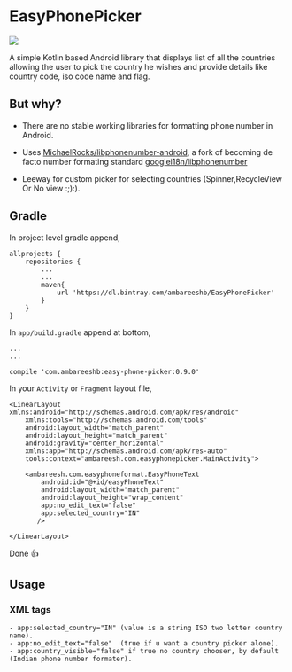 # EasyPhonePicker
[![](https://img.shields.io/badge/API-9%2B-blue.svg?style=flat)](https://android-arsenal.com/api?level=9)

A simple Kotlin based Android library that displays  list of all the countries allowing the user to pick the country he wishes and provide details like country code, iso code name and flag. 

## But why?

- There are no stable working libraries for formatting phone number in Android.

- Uses [MichaelRocks/libphonenumber-android](https://github.com/MichaelRocks/libphonenumber-android), a fork of becoming de facto number formating standard [googlei18n/libphonenumber](https://github.com/googlei18n/libphonenumber) 

- Leeway for custom picker for selecting countries (Spinner,RecycleView Or No view :;):).

## Gradle

In project level gradle append,
```
allprojects {
    repositories {
        ...
        ...
        maven{
            url 'https://dl.bintray.com/ambareeshb/EasyPhonePicker'
        }
    }
}
```
In `app/build.gradle` append at bottom,
 
 ```
 ...
 ...
 
 compile 'com.ambareeshb:easy-phone-picker:0.9.0'
 
 ```
In your `Activity` or `Fragment` layout file,

```
<LinearLayout xmlns:android="http://schemas.android.com/apk/res/android"
    xmlns:tools="http://schemas.android.com/tools"
    android:layout_width="match_parent"
    android:layout_height="match_parent"
    android:gravity="center_horizontal"
    xmlns:app="http://schemas.android.com/apk/res-auto"
    tools:context="ambareesh.com.easyphonepicker.MainActivity">

    <ambareesh.com.easyphoneformat.EasyPhoneText
        android:id="@+id/easyPhoneText"
        android:layout_width="match_parent"
        android:layout_height="wrap_content"
        app:no_edit_text="false"
        app:selected_country="IN"
       />

</LinearLayout>

```
Done :+1:

## Usage
 ### XML tags
    - app:selected_country="IN" (value is a string ISO two letter country name).
    - app:no_edit_text="false"  (true if u want a country picker alone).
    - app:country_visible="false" if true no country chooser, by default (Indian phone number formater).
